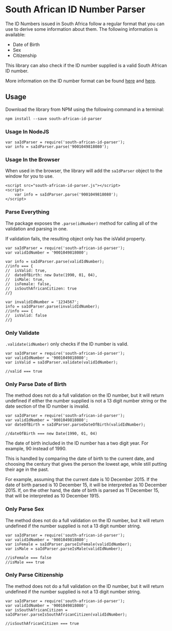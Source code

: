 South African ID Number Parser
==============================

The ID Numbers issued in South Africa follow a regular format that you
can use to derive some information about them. The following
information is available:

* Date of Birth
* Sex
* Citizenship

This library can also check if the ID number supplied is a valid South
African ID number.

More information on the ID number format can be found
[here](http://geekswithblogs.net/willemf/archive/2005/10/30/58561.aspx)
and [here](http://knowles.co.za/generating-south-african-id-numbers/).

Usage
-----

Download the library from NPM using the following command in a terminal:

```
npm install --save south-african-id-parser
```

### Usage In NodeJS

```
var saIdParser = require('south-african-id-parser');
var info = saIdParser.parse('9001049818080');
```

### Usage In the Browser

When used in the browser, the library will add the `saIdParser` object
to the window for you to use.

```
<script src="south-african-id-parser.js"></script>
<script>
    var info = saIdParser.parse('9001049818080');
</script>
```

### Parse Everything

The package exposes the `.parse(idNumber)` method for calling all of
the validation and parsing in one.

If validation fails, the resulting object only has the isValid property.

```
var saIdParser = require('south-african-id-parser');
var validIdNumber = '9001049818080';

var info = saIdParser.parse(validIdNumber);
//info === {
//  isValid: true,
//  dateOfBirth: new Date(1990, 01, 04),
//  isMale: true,
//  isFemale: false,
//  isSouthAfricanCitizen: true
//}

var invalidIdNumber = '1234567';
info = saIdParser.parse(invalidIdNumber);
//info === {
//  isValid: false
//}
```

### Only Validate

`.validate(idNumber)` only checks if the ID number is valid.

```
var saIdParser = require('south-african-id-parser');
var validIdNumber = '9001049818080';
var isValid = saIdParser.validate(validIdNumber);

//valid === true
```

### Only Parse Date of Birth

The method does not do a full validation on the ID number, but it will
return undefined if either the number supplied is not a 13 digit
number string or the date section of the ID number is invalid.

```
var saIdParser = require('south-african-id-parser');
var validIdNumber = '9001049818080';
var dateOfBirth = saIdParser.parseDateOfBirth(validIdNumber);

//dateOfBirth === new Date(1990, 01, 04)
```

The date of birth included in the ID number has a two digit year. For
example, 90 instead of 1990.

This is handled by comparing the date of birth to the current date,
and choosing the century that gives the person the lowest age, while
still putting their age in the past.

For example, assuming that the current date is 10 December 2015. If
the date of birth parsed is 10 December 15, it will be interpreted as
10 December 2015. If, on the other hand, the date of birth is parsed
as 11 December 15, that will be interpreted as 10 December 1915.

### Only Parse Sex

The method does not do a full validation on the ID number, but it will
return undefined if the number supplied is not a 13 digit number
string.

```
var saIdParser = require('south-african-id-parser');
var validIdNumber = '9001049818080';
var isFemale = saIdParser.parseIsFemale(validIdNumber);
var isMale = saIdParser.parseIsMale(validIdNumber);

//isFemale === false
//isMale === true
```

### Only Parse Citizenship

The method does not do a full validation on the ID number, but it will
return undefined if the number supplied is not a 13 digit number
string.

```
var saIdParser = require('south-african-id-parser');
var validIdNumber = '9001049818080';
var isSouthAfricanCitizen = saIdParser.parseIsSouthAfricanCitizen(validIdNumber);

//isSouthAfricanCitizen === true
```
